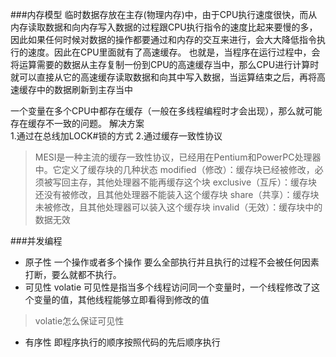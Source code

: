 ###内存模型
临时数据存放在主存(物理内存)中，由于CPU执行速度很快，而从内存读取数据和向内存写入数据的过程跟CPU执行指令的速度比起来要慢的多，因此如果任何时候对数据的操作都要通过和内存的交互来进行，会大大降低指令执行的速度。因此在CPU里面就有了高速缓存。
也就是，当程序在运行过程中，会将运算需要的数据从主存复制一份到CPU的高速缓存当中，那么CPU进行计算时就可以直接从它的高速缓存读取数据和向其中写入数据，当运算结束之后，再将高速缓存中的数据刷新到主存当中

一个变量在多个CPU中都存在缓存（一般在多线程编程时才会出现），那么就可能存在缓存不一致的问题。
解决方案  
 1.通过在总线加LOCK#锁的方式
 2.通过缓存一致性协议
 
> MESI是一种主流的缓存一致性协议，已经用在Pentium和PowerPC处理器中。它定义了缓存块的几种状态
   modified（修改）：缓存块已经被修改，必须被写回主存，其他处理器不能再缓存这个块
   exclusive（互斥）：缓存块还没有被修改，且其他处理器不能装入这个缓存块
   share（共享）：缓存块未被修改，且其他处理器可以装入这个缓存块
   invalid（无效）：缓存块中的数据无效

###并发编程
* 原子性
一个操作或者多个操作 要么全部执行并且执行的过程不会被任何因素打断，要么就都不执行。
* 可见性  volatie
可见性是指当多个线程访问同一个变量时，一个线程修改了这个变量的值，其他线程能够立即看得到修改的值

> volatie怎么保证可见性
  
* 有序性
即程序执行的顺序按照代码的先后顺序执行